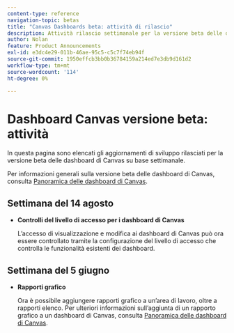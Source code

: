 ```yaml
---
content-type: reference
navigation-topic: betas
title: "Canvas Dashboards beta: attività di rilascio"
description: Attività rilascio settimanale per la versione beta delle dashboard di Adobe Workfront Canvas
author: Nolan
feature: Product Announcements
exl-id: e3dc4e29-011b-46ae-95c5-c5c7f74eb94f
source-git-commit: 1950effcb3bb0b36784159a214ed7e3db9d161d2
workflow-type: tm+mt
source-wordcount: '114'
ht-degree: 0%

---
```


# Dashboard Canvas versione beta: attività

In questa pagina sono elencati gli aggiornamenti di sviluppo rilasciati per la versione beta delle dashboard di Canvas su base settimanale.

Per informazioni generali sulla versione beta delle dashboard di Canvas, consulta [Panoramica delle dashboard di Canvas](/help/quicksilver/reports-and-dashboards/dashboards/creating-and-managing-dashboards/canvas-dashboards-overview.md).

## Settimana del 14 agosto

* **Controlli del livello di accesso per i dashboard di Canvas**

  L’accesso di visualizzazione e modifica ai dashboard di Canvas può ora essere controllato tramite la configurazione del livello di accesso che controlla le funzionalità esistenti dei dashboard.

## Settimana del 5 giugno

* **Rapporti grafico**

  Ora è possibile aggiungere rapporti grafico a un’area di lavoro, oltre a rapporti elenco. Per ulteriori informazioni sull’aggiunta di un rapporto grafico a un dashboard di Canvas, consulta [Panoramica delle dashboard di Canvas](/help/quicksilver/reports-and-dashboards/dashboards/creating-and-managing-dashboards/canvas-dashboards-overview.md).
